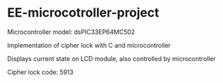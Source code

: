 # EE-microcotroller-project
Microcontroller model: dsPIC33EP64MC502

Implementation of cipher lock with C and microcontroller

Displays current state on LCD module, also controlled by microcontroller

Cipher lock code: 5913
